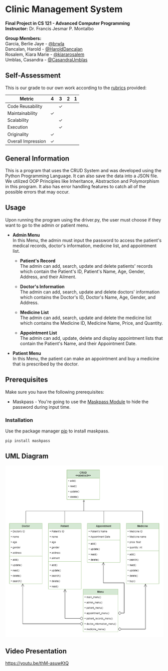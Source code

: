 # Clinic Management System
**Final Project in CS 121 - Advanced Computer Programming**   
**Instructor:** Dr. Francis Jesmar P. Montalbo   

**Group Members:**   
Garcia, Berlie Jaye - [@brwla](https://github.com/brwla)   
Dancalan, Harold - [@HaroldDancalan](https://github.com/HaroldDancalan)   
Rosalem, Kiara Marie - [@kiararosalem](https://github.com/kiararosalem)   
Umblas, Casandra - [@CasandraUmblas](https://github.com/CasandraUmblas)   

## Self-Assessment
This is our grade to our own work according to the [rubrics](images/Rubrics.png) provided:

| Metric             | 4 | 3 | 2 | 1 |
|--------------------|---|---|---|---|
| Code Reusability   |   | ✓ |   |   |
| Maintainability    | ✓ |   |   |   |
| Scalability        |   | ✓ |   |   |
| Execution          |   | ✓ |   |   |
| Originality        | ✓ |   |   |   |
| Overall Impression | ✓ |   |   |   |

## General Information
This is a program that uses the CRUD System and was developed using the Python Programming Language. It can also save the data into a JSON file. We utilized OOP Principles like Inheritance, Abstraction and Polymorphism in this program. It also has error handling features to catch all of the possible errors that may occur.    

## Usage
Upon running the program using the driver.py, the user must choose if they want to go to the admin or patient menu. 
- **Admin Menu**   
    In this Menu, the admin must input the password to access the patient's medical records, doctor's information, medicine list, and appointment list.

    - **Patient's Record**   
    The admin can add, search, update and delete patients' records which contain the Patient's ID, Patient's Name, Age, Gender, Address, and their Ailment.

    - **Doctor's Information**   
    The admin can add, search, update and delete doctors' information which contains the Doctor's ID, Doctor's Name, Age, Gender, and Address.

    - **Medicine List**   
    The admin can add, search, update and delete the medicine list which contains the Medicine ID, Medicine Name, Price, and Quantity.

    - **Appointment List**   
    The admin can add, update, delete and display appointment lists that contain the Patient's Name, and their Appointment Date.
        
- **Patient Menu**   
    In this Menu, the patient can make an appointment and buy a medicine that is prescribed by the doctor.

## Prerequisites
Make sure you have the following prerequisites:   
* Maskpass - You're going to use the [Maskpass Module](https://pypi.org/project/maskpass/) to hide the password during input time.   

### Installation
Use the package manager [pip](https://pip.pypa.io/en/stable/) to install maskpass.
```
pip install maskpass
```

## UML Diagram   
![Diagram](images/UML-Diagram.png "UML Diagram")

## Video Presentation
https://youtu.be/thM-asuwKtQ